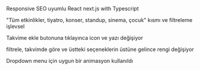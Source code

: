Responsive SEO uyumlu React next.js with Typescript

"Tüm etkinlikler, tiyatro, konser, standup, sinema, çocuk" kısmı ve filtreleme işlevsel

Takvime ekle butonuna tıklayınca icon ve yazı değişiyor

filtrele, takvimde göre ve üstteki seçeneklerin üstüne gelince rengi değişiyor

Dropdown menu için uygun bir animasyon kullanıldı

